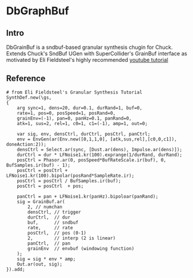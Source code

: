 # DbGraphBuf

## Intro
DbGrainBuf is a sndbuf-based granular synthesis chugin for Chuck.
Extends Chuck's SndBuf UGen with SuperCollider's GrainBuf interface
as motivated by Eli Fieldsteel's highly recommended 
[youtube tutorial](https://www.youtube.com/watch?v=WBqAM_94TW4)


## Reference

```supercollider
# from Eli Fieldsteel's Granular Synthesis Tutorial
SynthDef.new(\gs, 
{
    arg sync=1, dens=20, dur=0.1, durRand=1, buf=0,
    rate=1, pos=0, posSpeed=1, posRand=0,
    grainEnv=(-1), pan=0, panHz=0.1, panRand=0,
    atk=1, sus=2, rel=1, c0=1, c1=(-1), amp=1, out=0;

    var sig, env, densCtrl, durCtrl, posCtrl, panCtrl;
    env = EnvGen(ar(Env.new([0,1,1,0], [atk,sus,rel],[c0,0,c1]), doneAction:2));
    densCtrl = Select.ar(sync, [Dust.ar(dens), Impulse.ar(dens)]);
    durCtrl = dur * LFNoise1.kr(100).exprange(1/durRand, durRand);
    posCtrl = Phasor.ar(0, posSpeed*BufRateScale.ir(buf), 0, BufSamples.ir(buf) - 1);
    posCtrl = posCtrl + LFNoise1.kr(100).bipolar(posRand*SampleRate.ir);
    posCtrl = posCtrl / BufSamples.ir(buf);
    posCtrl = posCtrl  + pos;

    panCtrl = pan + LFNoise1.kr(panHz).bipoloar(panRand);
    sig = GrainBuf.ar(
        2, // numchan
        densCtrl, // trigger
        durCtrl,  // dur
        buf,      // sndbuf
        rate,     // rate
        posCtrl,  // pos (0-1)
        2,        // interp (2 is linear)
        panCtrl,  // pan
        grainEnv  // envbuf (windowing function)
    );
    sig = sig * env * amp;
    Out.ar(out, sig);
}).add;

```

